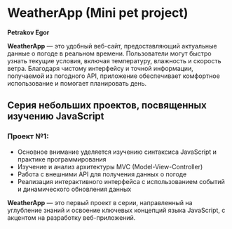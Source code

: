 # WeatherApp (Mini pet project)

**Petrakov Egor**

**WeatherApp** — это удобный веб-сайт, предоставляющий актуальные данные о погоде в реальном времени. Пользователи могут быстро узнать текущие условия, включая температуру, влажность и скорость ветра. Благодаря чистому интерфейсу и точной информации, получаемой из погодного API, приложение обеспечивает комфортное использование и помогает планировать день.

## Серия небольших проектов, посвященных изучению JavaScript

### Проект №1:

- Основное внимание уделяется изучению синтаксиса JavaScript и практике программирования
- Изучение и анализ архитектуры MVC (Model-View-Controller)
- Работа с внешними API для получения данных о погоде
- Реализация интерактивного интерфейса с использованием событий и динамического обновления данных

**WeatherApp** — это первый проект в серии, направленный на углубление знаний и освоение ключевых концепций языка JavaScript, с акцентом на разработку веб-приложений.

